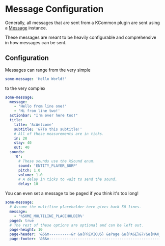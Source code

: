 # Message Configuration
Generally, all messages that are sent from a KCommon plugin are sent using a [Message](Message.java) instance.

These messages are meant to be heavily configurable and comprehensive in how messages can be sent.

## Configuration
Messages can range from the very simple
```yaml
some-message: 'Hello World!'
```
to the very complex
```yaml
some-message:
  message:
    - 'Hello from line one!'
    - 'Hi from line two!'
  actionbar: "I'm over here too!"
  title:
    title: '&cWelcome'
    subtitle: '&7To this subtitle!'
    # All of these measurements are in ticks.
    in: 20
    stay: 40
    out: 40
  sounds:
    '0':
      # These sounds use the XSound enum.
      sound: 'ENTITY_PLAYER_BURP'
      pitch: 1.0
      volume: 1.0
      # A delay in ticks to wait to send the sound.
      delay: 10
```
You can even set a message to be paged if you think it's too long!
```yaml
some-message:
  # Assume the multiline placeholder here gives back 50 lines.
  message:
    - '%SOME_MULTILINE_PLACEHOLDER%'
  paged: true
  # The rest of these options are optional and can be left out.
  page-height: 10
  page-header: '&6&m----------&r &a{PREVIOUS} &ePage &e{PAGE}&7/&e{MAX_PAGE} &a{NEXT} &6&m----------'
  page-footer: '&6&m----------------------------------------------------'
```
